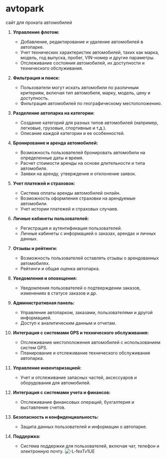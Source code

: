 # avtopark
сайт для проката автомобилей

1. **Управление флотом:**
   - Добавление, редактирование и удаление автомобилей в автопарке.
   - Учет технических характеристик автомобилей, таких как марка, модель, год выпуска, пробег, VIN-номер и другие параметры.
   - Отслеживание состояния автомобилей, их доступности и технического обслуживания.

2. **Фильтрация и поиск:**
   - Пользователи могут искать автомобили по различным критериям, включая тип автомобиля, марку, модель, цену и доступность.
   - Фильтрация автомобилей по географическому местоположению.

3. **Разделение автопарка на категории:**
   - Создание категорий для разных типов автомобилей (например, легковые, грузовые, спортивные и т.д.).
   - Описание каждой категории и ее особенностей.

4. **Бронирование и аренда автомобилей:**
   - Возможность пользователей бронировать автомобили на определенные даты и время.
   - Расчет стоимости аренды на основе длительности и типа автомобиля.
   - Заявки на аренду, утверждение и отклонение заявок.

5. **Учет платежей и страховок:**
   - Система оплаты аренды автомобилей онлайн.
   - Возможность оформления страховки на арендуемые автомобили.
   - Учет истории платежей и страховых случаев.

6. **Личные кабинеты пользователей:**
   - Регистрация и аутентификация пользователей.
   - Личные кабинеты с информацией о заказах, арендах и личных данных.

7. **Отзывы и рейтинги:**
   - Возможность пользователей оставлять отзывы о арендованных автомобилях.
   - Рейтинги и общая оценка автопарка.

8. **Уведомления и оповещения:**
   - Уведомления пользователей о подтверждении заказов, изменениях в статусе заказов и др.

9. **Административная панель:**
   - Управление автопарком, заказами, пользователями и другой информацией.
   - Доступ к аналитическим данным и отчетам.

10. **Интеграция с системами GPS и технического обслуживания:**
    - Отслеживание местоположения автомобилей с использованием систем GPS.
    - Планирование и отслеживание технического обслуживания автопарка.

11. **Управление инвентаризацией:**
    - Учет и отслеживание запасных частей, аксессуаров и оборудования для автомобилей.

12. **Интеграция с системами учета и финансов:**
    - Отслеживание финансовых операций, бухгалтерия и выставление счетов.

13. **Безопасность и конфиденциальность:**
    - Защита данных пользователей и информации о автопарке.

14. **Поддержка:**
    - Система поддержки для пользователей, включая чат, телефон и электронную почту.
![-L-fexTv1UE](https://github.com/danil111122233/avtopark/assets/128747576/8cdaf745-e921-4043-8eda-c18ec6ea9e26)

